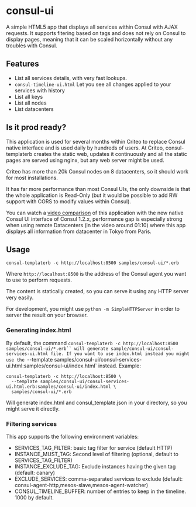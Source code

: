 # consul-ui

A simple HTML5 app that displays all services within Consul with AJAX requests.
It supports fitering based on tags and does not rely on Consul to display pages,
meaning that it can be scaled horizontally without any troubles with Consul.

## Features

* List all services details, with very fast lookups.
* `consul-timeline-ui.html` Let you see all changes applied to your services with history
* List all keys
* List all nodes
* List datacenters

## Is it prod ready?

This application is used for several months within Criteo to replace Consul native interface and
is used daily by hundreds of users. At Criteo, consul-templaterb creates the static web, updates
it continuously and all the static pages are served using nginx, but any web server might be used.

Criteo has more than 20k Consul nodes on 8 datacenters, so it should work for most installations.

It has far more performance than most Consul UIs, the only downside is that the whole application
is Read-Only (but it would be possible to add RW support with CORS to modify values within
Consul).

You can watch a [video comparison](https://www.youtube.com/watch?v=o7VEox2FSEs) of this application
with the new native Consul UI interface of Consul 1.2.x, performance gap is especially strong
when using remote Datacenters (in the video around 01:10) where this app displays all information
from datacenter in Tokyo from Paris.

## Usage

```shell
consul-templaterb -c http://localhost:8500 samples/consul-ui/*.erb
```

Where `http://localhost:8500` is the address of the Consul agent you want to use to
perform requests.

The content is statically created, so you can serve it using any HTTP server very easily.

For development, you might use `python -m SimpleHTTPServer` in order to server the result
on your browser.

### Generating index.html

By default, the command `consul-templaterb -c http://localhost:8500 samples/consul-ui/*.erb``
will generate sample/consul-ui/consul-services-ui.html file. If you want to use index.html instead
you might use the `--template samples/consul-ui/consul-services-ui.html:samples/consul-ui/index.html`
instead. Example:

```shell
consul-templaterb -c http://localhost:8500 \
  --template samples/consul-ui/consul-services-ui.html.erb:samples/consul-ui/index.html \
  samples/consul-ui/*.erb
```

Will generate index.html and consul_template.json in your directory, so you might serve it directly.

### Filtering services

This app supports the following environment variables:

* SERVICES_TAG_FILTER: basic tag filter for service (default HTTP)
* INSTANCE_MUST_TAG: Second level of filtering (optional, default to SERVICES_TAG_FILTER)
* INSTANCE_EXCLUDE_TAG: Exclude instances having the given tag (default: canary)
* EXCLUDE_SERVICES: comma-separated services to exclude (default: consul-agent-http,mesos-slave,mesos-agent-watcher)
* CONSUL_TIMELINE_BUFFER: number of entries to keep in the timeline. 1000 by default.
